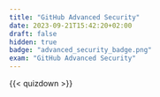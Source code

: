 ```yaml
---
title: "GitHub Advanced Security"
date: 2023-09-21T15:42:20+02:00
draft: false
hidden: true
badge: "advanced_security_badge.png"
exam: "GitHub Advanced Security"
---
```


{{< quizdown >}}
